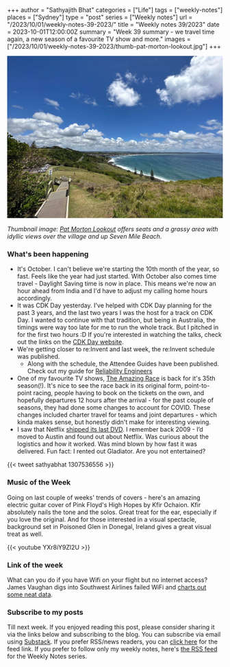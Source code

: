 +++
author = "Sathyajith Bhat"
categories = ["Life"]
tags = ["weekly-notes"]
places = ["Sydney"]
type = "post"
series = ["Weekly notes"]
url = "/2023/10/01/weekly-notes-39-2023/"
title = "Weekly notes 39/2023"
date = 2023-10-01T12:00:00Z
summary = "Week 39 summary - we travel time again, a new season of a favourite TV show and more."
images = ["/2023/10/01/weekly-notes-39-2023/thumb-pat-morton-lookout.jpg"]
+++

![](thumb-pat-morton-lookout.jpg)

_Thumbnail image: [Pat Morton Lookout](https://www.visitnsw.com/destinations/north-coast/byron-bay-area/lennox-head/attractions/pat-morton-lookout) offers seats and a grassy area with idyllic views over the village and up Seven Mile Beach._

### What's been happening

* It's October. I can't believe we're starting the 10th month of the year, so fast. Feels like the year had just started. With October also comes time travel - Daylight Saving time is now in place. This means we're now an hour ahead from India and I'd have to adjust my calling home hours accordingly. 
* It was CDK Day yesterday. I've helped with CDK Day planning for the past 3 years, and the last two years I was the host for a track on CDK Day. I wanted to continue with that tradition, but being in Australia, the timings were way too late for me to run the whole track. But I pitched in for the first two hours :D If you're interested in watching the talks, check out the links on the [CDK Day website](https://www.cdkday.com/).
* We're getting closer to re:Invent and last week, the re:Invent schedule was published. 
    * Along with the schedule, the Attendee Guides have been published. Check out my guide for [Reliability Engineers](https://reinvent.awsevents.com/learn/attendee-guides/reliability-engineering/)
* One of my favourite TV shows, [The Amazing Race](https://trakt.tv/shows/the-amazing-race-2001/seasons/35) is back for it's 35th season(!). It's nice to see the race back in its original form, point-to-point racing, people having to book on the tickets on the own, and hopefully departures 12 hours after the arrival - for the past couple of seasons, they had done some changes to account for COVID. These changes included charter travel for teams and joint departures - which kinda makes sense, but honestly didn't make for interesting viewing.
* I saw that Netflix [shipped its last DVD](https://about.netflix.com/en/news/thanks-for-watching). I remember back 2009 - I’d moved to Austin and found out about Netflix. Was curious about the logistics and how it worked. Was mind blown by how fast it was delivered. Fun fact: I rented out Gladiator. Are you not entertained?

{{< tweet sathyabhat 1307536556 >}}

### Music of the Week

Going on last couple of weeks' trends of covers - here's an amazing electric guitar cover of Pink Floyd's High Hopes by Kfir Ochaion. Kfir absolutely nails the tone and the solos. Great treat for the ear, especially if you love the original. And for those interested in a visual spectacle, background set in Poisoned Glen in Donegal, Ireland gives a great visual treat as well.

{{< youtube YXr8iY9Zl2U >}}

### Link of the week

What can you do if you have Wifi on your flight but no internet access? James Vaughan digs into Southwest Airlines failed WiFi and [charts out some neat data](https://jamesbvaughan.com/southwest-wifi/). 

### Subscribe to my posts

Till next week. If you enjoyed reading this post, please consider sharing it via the links below and subscribing to the blog. You can subscribe via email using [Substack](https://sathyabhat.substack.com/). If you prefer RSS/news readers, you can [click here](https://sathyabh.at/index.xml) for the feed link. If you prefer to follow only my weekly notes, here's [the RSS feed](https://sathyabh.at/series/weekly-notes/index.xml) for the Weekly Notes series. 